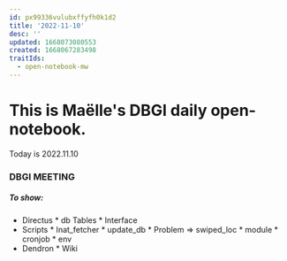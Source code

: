 ```yaml
---
id: px99336vulubxffyfh0k1d2
title: '2022-11-10'
desc: ''
updated: 1668073080553
created: 1668067283498
traitIds:
  - open-notebook-mw
---
```



# This is Maëlle's DBGI daily open-notebook.

Today is 2022.11.10


### DBGI MEETING
##### To show:

* Directus
      * db Tables
      * Interface
* Scripts
      * Inat_fetcher
      * update_db
           * Problem => swiped_loc
      * module
      * cronjob
      * env
* Dendron
      * Wiki

